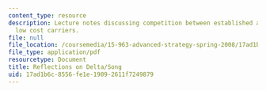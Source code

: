 ```yaml
---
content_type: resource
description: Lecture notes discussing competition between established airlines and
  low cost carriers.
file: null
file_location: /coursemedia/15-963-advanced-strategy-spring-2008/17ad1b6c8556fe1e19092611f7249879_lec13.pdf
file_type: application/pdf
resourcetype: Document
title: Reflections on Delta/Song
uid: 17ad1b6c-8556-fe1e-1909-2611f7249879
---
```

